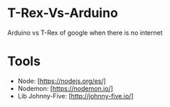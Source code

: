 # T-Rex-Vs-Arduino
Arduino vs T-Rex of google when there is no internet

# Tools

  - Node: [https://nodejs.org/es/]
  - Nodemon: [https://nodemon.io/]
  - Lib Johnny-Five: [http://johnny-five.io/]
  

  
